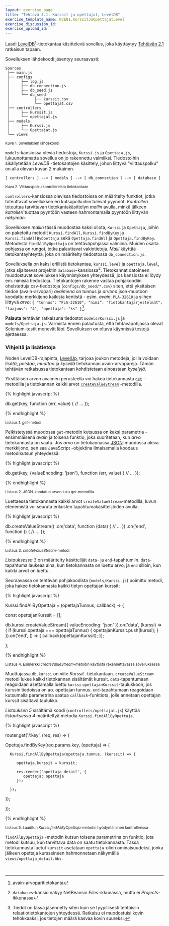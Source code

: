 ```yaml
---
layout: exercise_page
title: "Tehtävä 3.1: Kurssit ja opettajat, LevelDB"
exercise_template_name: W3E01.KurssitJaOpettajatLevel
exercise_discussion_id: 
exercise_upload_id: 
---
```


Laadi [LevelDB][LevelDB][^1]-tietokantaa käsittelevä sovellus, joka käyttäytyy [Tehtävän 2.1]({{site.baseurl}}/osa2/tehtava21) ratkaisun tapaan.

[LevelDB]: http://leveldb.org
[^1]: avain-arvoparitietokanta

Sovelluksen lähdekoodi jäsentyy seuraavasti:

~~~
Sources
 ├── main.js
 ├── configs
 │     ├── log.js 
 │     ├── db_connection.js 
 │     ├── db_seed.js 
 │     └── db_seed 
 │           ├── kurssit.csv 
 │           └── opettajat.csv  
 ├── controllers
 │     ├── kurssit.js 
 │     └── opettajat.js 
 ├── models
 │     ├── Kurssi.js 
 │     └── Opettajat.js  
 └── views
~~~

<small>Kuva 1. Sovelluksen lähdekoodi</small>

`models`-kansiossa olevia tiedostoja, `Kurssi.js` ja `Opettaja,js`, lukuunottamatta
sovellus on jo rakennettu valmiiksi. Tiedostoihin sisällytetään *LevelDB* -tietokantojen käsittely, johon liittyvä "viittauspolku" on alla olevan kuvan 2 mukainen. 

~~~
[ controllers ] --> [ models ] --> [ db_connection ] --> [ database ] 
~~~

<small>Kuva 2. Viittauspolku konrollereista tietokantaan</small>

`controllers`-kansiossa olevissa tiedostoissa on määritelty funktiot, jotka toteuttavat sovelluksen eri kutsupolkuihin tulevat pyynnöt. *Kontrolleri* toteuttaa tarvittavan tietokantakäsittelyn *mallin* avulla, minkä jälkeen *kotrolleri* tuottaa pyyntöön vasteen hahmontamalla pyyntöön liittyvän *näkymän*. 

Sovelluksen *mallin* tässä muodostaa kaksi oliota, `Kurssi` ja `Opettaja`, joihin on paketoitu metodit `Kurssi.findAll`, `Kurssi.findByKey` ja `Kurssi.findAllByOpettaja` sekä `Opettaja.findAll` ja `Opettaja.findByKey`. Metodesta `findAllByOpettaja` on tehtäväpohjassa valmiina. Muiden osalta pohjassa on rungot, jotka palauttavat vakiotietoja. *Malli* käyttää tietokantayhteyttä, joka on määritelty tiedostossa `db_connection.js`.

Sovelluksella on kaksi erillistä tietokantaa, `kurssi.level` ja `opettaja.level`, jotka sijaitsevat projektin `database`-kansiossa[^2]. Tietokannat datoineen muodostuvat sovelluksen käynnistyksen yhteydessä, jos kansiosta ei löydy em. nimisiä tiedostoja. Tietokantojen rakenne vastaa pohjakoodiin oheistettuja csv-tiedostoja (`configs/db_seed/*.csv`) siten, että yksitäisen tiedon (avain-arvopari) *avaimena* on tunnus ja *arvona* json-muotoon koodattu merkkijono kaikista kentistä - esim. *avain*: `PLA-32610` ja siihen liittyvä *arvo*:  `{ "tunnus": "PLA-32610", "nimi": "Tietokantajärjestelmät", "laajuus": "4", "opettaja": "ks" }`[^3].   

[^2]: `databases`-kansio näkyy NetBeansin *Files*-ikkunassa, mutta ei *Projects*-ikkunassa

[^3]: Tiedot on tässä jäsennetty siten kuin se tyypillisesti tehtäisiin relaatiotietokantojen yhteydessä. Ratkaisu ei muodostuisi kovin tehokkaaksi, jos  tietojen määrä kasvaa kovin suureksi. 

**Palauta** tehtävän ratkaisuna tiedostot `models/Kurssi.js` ja `models/Opettaja.js`. Varmista ennen palautusta, että tehtäväpohjassa olevat Selenium-testit menevät läpi. Sovelluksen on oltava käynnissä testejä ajettaessa.

### Vihjeitä ja lisätietoja

Noden LevelDB-rajapinta, [LevelUp][levelup], tarjoaa joukon metodeja, joilla voidaan *lisätä*, *poistaa*, *muuttaa* ja *kysellä* tietokannan avain-arvopareja. Tämän tehtävän ratkaisussa tietokantaan kohdistetaan ainoastaan *kyselyjä*.  

Yksittäisen arvon avaimen perusteella voi hakea tietokannasta [`get`][get] -metodilla ja tietokannan kaikki arvot [`createValueStream`][createValueStream] -metodilla. 


[levelup]: https://github.com/Level/levelup/blob/master/README.md
[get]: https://github.com/Level/levelup/blob/master/README.md#get
[createValueStream]:  https://github.com/Level/levelup/blob/master/README.md#createValueStream


{% highlight javascript %}

db.get(key, function (err, value) {
  // ... 
});

{% endhighlight %}

<small>Listaus 1. *get*-metodi</small>


Pelkistetyssä muodossa `get`-metodin kutsussa on kaksi parametria  - ensimmäisenä *avain* ja toisena funktio, joka suoritetaan, kun *arvo* tietokannasta on saatu. Jos *arvo* on tietokannassa [JSON][JSON]-muodossa oleva merkkijono, sen saa JavaScript -objektina ilmaisemalla koodaus metodikutsun yhteydessä:


{% highlight javascript %}

db.get(key, {valueEncoding: 'json'}, function (err, value) {
  // ... 
});

{% endhighlight %}

<small>Listaus 2. JSON-koodatun arvon luku *get*-metodilla</small>


[JSON]: http://www.json.org


Luettaessa tietokannasta kaikki arvot `createValueStream`-metodilla, luvun etenemistä voi seurata erilaisten tapahtumakäsittelijöiden avulla: 


{% highlight javascript %}

db.createValueStream()
  .on('data', function (data) {
    // ...
  })
 .on('end', function () {
    // ...
  });

{% endhighlight %}

<small>Listaus 3. *createValueStream*-metodi</small>


*Listauksessa 3* on määritelty käsittelijät `data`- ja `end`-tapahtumiin. `data`-tapahtuma laukeaa aina, kun tietokannasta on luettu arvo, ja `end` silloin, kun kaikki arvot on luettu. 

Seuraavassa on tehtävän pohjakoodista (`models/Kurssi.js`) poimittu metodi, joka hakee tietokannasta kaikki tietyn opettajan kurssit:  


{% highlight javascript %}

Kurssi.findAllByOpettaja = (opettajaTunnus, callback) => {

   const opettajanKurssit = [];

   db.kurssi.createValueStream({
      valueEncoding: 'json'
   }).on('data', (kurssi) => {
      if (kurssi.opettaja === opettajaTunnus) {
         opettajanKurssit.push(kurssi);
      }
   }).on('end', () => {
      callback(opettajanKurssit);
   });

};

{% endhighlight %}

<small>Listaus 4. Esimerkki *createValueStream*-metodin käytöstä rakennettavassa sovelluksessa</small>


Muuttujassa `db.kurssi` on viite *Kurssit* -tietokantaan. `createValueStream`-metodi lukee kaikki tietokannan sisältämät kurssit. `data`-tapahtumaan reagoidaan asettamalla luettu `kurssi` `opettajanKurssit`-taulukkoon, jos kurssin tiedoissa on ao. opettajan tunnus. `end`-tapahtumaan reagoidaan kutsumalla parametrina saatua `callback`-funktiota, jolle annetaan opettajan kurssit sisältävä taulukko.


*Listauksen 5* sisältämä koodi (`controllers/opettajat.js`) käyttää *listauksessa 4* määriteltyä metodia `Kurssi.findAllByOpettaja`.


{% highlight javascript %}

router.get('/:key', (req, res) => {

   Opettaja.findByKey(req.params.key, (opettaja) => {

      Kurssi.findAllByOpettaja(opettaja.tunnus, (kurssit) => {
         
         opettaja.kurssit = kurssit;
         
         res.render('opettaja_detail', {
            opettaja: opettaja
         });

      });
   });

});

{% endhighlight %}

<small>Listaus 5. Laaditun *Kurssi.findAllByOpettaja*-metodin hyödyntäminen kontrollerissa</small>


`findAllByOpettaja` -metodin kutsun toisena parametrina on funktio, jota metodi kutsuu, kun tarvittava data on saatu tietokannasta. Tässä tietokannasta luetut `kurssit` asetataan `opettaja`-olion ominaisuudeksi, jonka jälkeen opettaja kursseineen hahmonnetaan näkymällä `views/opettaja_detail.hbs`.




<br/>

